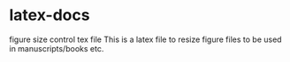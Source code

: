 # latex-docs
figure size control tex file
This is a latex file to resize figure files to be used in manuscripts/books etc.
